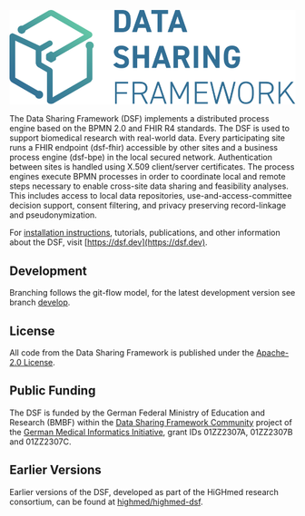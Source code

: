 ![Data Sharing Framework (DSF) logo.](dsf-fhir/dsf-fhir-server/src/main/resources/fhir/static/logo.svg)

The Data Sharing Framework (DSF) implements a distributed process engine based on the BPMN 2.0 and FHIR R4 standards. The DSF is used to support biomedical research with real-world data. Every participating site runs a FHIR endpoint (dsf-fhir) accessible by other sites and a business process engine (dsf-bpe) in the local secured network. Authentication between sites is handled using X.509 client/server certificates. The process engines execute BPMN processes in order to coordinate local and remote steps necessary to enable cross-site data sharing and feasibility analyses. This includes access to local data repositories, use-and-access-committee decision support, consent filtering, and privacy preserving record-linkage and pseudonymization.  

For [installation instructions](https://dsf.dev/stable/maintain/install.html), tutorials, publications, and other information about the DSF, visit [https://dsf.dev](https://dsf.dev).

## Development
Branching follows the git-flow model, for the latest development version see branch [develop](https://github.com/datasharingframework/dsf/tree/develop).

## License
All code from the Data Sharing Framework is published under the [Apache-2.0 License](LICENSE).

## Public Funding
The DSF is funded by the German Federal Ministry of Education and Research (BMBF) within the [Data Sharing Framework Community](https://www.gesundheitsforschung-bmbf.de/de/dsf-medizininformatik-struktur-data-sharing-framework-community-16133.php) project of the [German Medical Informatics Initiative](https://www.medizininformatik-initiative.de/en/start), grant IDs 01ZZ2307A, 01ZZ2307B and 01ZZ2307C.

## Earlier Versions
Earlier versions of the DSF, developed as part of the HiGHmed research consortium, can be found at [highmed/highmed-dsf](https://github.com/highmed/highmed-dsf).